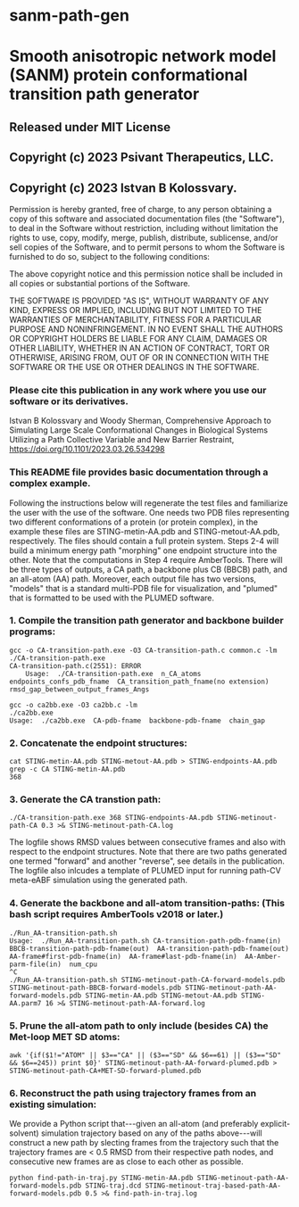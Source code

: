 # sanm-path-gen
# Smooth anisotropic network model (SANM) protein conformational transition path generator 

## Released under MIT License

## Copyright (c) 2023 Psivant Therapeutics, LLC.

## Copyright (c) 2023 Istvan B Kolossvary.

Permission is hereby granted, free of charge, to any person obtaining a copy of this software and associated documentation files (the "Software"), to deal in the Software without restriction, including without limitation the rights to use, copy, modify, merge, publish, distribute, sublicense, and/or sell copies of the Software, and to permit persons to whom the Software is furnished to do so, subject to the following conditions:

The above copyright notice and this permission notice shall be included in all copies or substantial portions of the Software.

THE SOFTWARE IS PROVIDED "AS IS", WITHOUT WARRANTY OF ANY KIND, EXPRESS OR IMPLIED, INCLUDING BUT NOT LIMITED TO THE WARRANTIES OF MERCHANTABILITY, FITNESS FOR A PARTICULAR PURPOSE AND NONINFRINGEMENT. IN NO EVENT SHALL THE AUTHORS OR COPYRIGHT HOLDERS BE LIABLE FOR ANY CLAIM, DAMAGES OR OTHER LIABILITY, WHETHER IN AN ACTION OF CONTRACT, TORT OR OTHERWISE, ARISING FROM, OUT OF OR IN CONNECTION WITH THE SOFTWARE OR THE USE OR OTHER DEALINGS IN THE SOFTWARE.

### Please cite this publication in any work where you use our software or its derivatives.
Istvan B Kolossvary and Woody Sherman, Comprehensive Approach to Simulating Large Scale Conformational Changes in Biological Systems Utilizing a Path Collective Variable and New Barrier Restraint, https://doi.org/10.1101/2023.03.26.534298 

### This README file provides basic documentation through a complex example. 
Following the instructions below will regenerate the test files and familiarize the user with the use of the software. One needs two PDB files representing two different conformations of a protein (or protein complex), in the example these files are STING-metin-AA.pdb and STING-metout-AA.pdb, respectively. The files should contain a full protein system. Steps 2-4 will build a minimum energy path "morphing" one endpoint structure into the other. Note that the computations in Step 4 require AmberTools. There will be three types of outputs, a CA path, a backbone plus CB (BBCB) path, and an all-atom (AA) path. Moreover, each output file has two versions, "models" that is a standard multi-PDB file for visualization, and "plumed" that is formatted to be used with the PLUMED software.

### 1. Compile the transition path generator and backbone builder programs:
```
gcc -o CA-transition-path.exe -O3 CA-transition-path.c common.c -lm
./CA-transition-path.exe
CA-transition-path.c(2551): ERROR
	Usage:  ./CA-transition-path.exe  n_CA_atoms  endpoints_confs_pdb_fname  CA_transition_path_fname(no extension)  rmsd_gap_between_output_frames_Angs

gcc -o ca2bb.exe -O3 ca2bb.c -lm
./ca2bb.exe
Usage:  ./ca2bb.exe  CA-pdb-fname  backbone-pdb-fname  chain_gap
```
### 2. Concatenate the endpoint structures:
```
cat STING-metin-AA.pdb STING-metout-AA.pdb > STING-endpoints-AA.pdb
grep -c CA STING-metin-AA.pdb
368
```
### 3. Generate the CA transtion path:
```
./CA-transition-path.exe 368 STING-endpoints-AA.pdb STING-metinout-path-CA 0.3 >& STING-metinout-path-CA.log
```
The logfile shows RMSD values between consecutive frames and also with respect to the endpoint structures. Note that there are two paths generated one termed "forward" and another "reverse", see details in the publication. The logfile also inlcudes a template of PLUMED input for running path-CV meta-eABF simulation using the generated path.

### 4. Generate the backbone and all-atom transition-paths: (This bash script requires AmberTools v2018 or later.)
```
./Run_AA-transition-path.sh
Usage:  ./Run_AA-transition-path.sh CA-transition-path-pdb-fname(in)  BBCB-transition-path-pdb-fname(out)  AA-transition-path-pdb-fname(out)  AA-frame#first-pdb-fname(in)  AA-frame#last-pdb-fname(in)  AA-Amber-parm-file(in)  num_cpu
^C
./Run_AA-transition-path.sh STING-metinout-path-CA-forward-models.pdb STING-metinout-path-BBCB-forward-models.pdb STING-metinout-path-AA-forward-models.pdb STING-metin-AA.pdb STING-metout-AA.pdb STING-AA.parm7 16 >& STING-metinout-path-AA-forward.log
```
### 5. Prune the all-atom path to only include (besides CA) the Met-loop MET SD atoms:
```
awk '{if($1!="ATOM" || $3=="CA" || ($3=="SD" && $6==61) || ($3=="SD" && $6==245)) print $0}' STING-metinout-path-AA-forward-plumed.pdb > STING-metinout-path-CA+MET-SD-forward-plumed.pdb
```
### 6. Reconstruct the path using trajectory frames from an existing simulation:
We provide a Python script that---given an all-atom (and preferably explicit-solvent) simulation trajectory based on any of the paths above---will construct a new path by slecting frames from the trajectory such that the trajectory frames are < 0.5 RMSD from their respective path nodes, and consecutive new frames are as close to each other as possible.
```
python find-path-in-traj.py STING-metin-AA.pdb STING-metinout-path-AA-forward-models.pdb STING-traj.dcd STING-metinout-traj-based-path-AA-forward-models.pdb 0.5 >& find-path-in-traj.log
```
